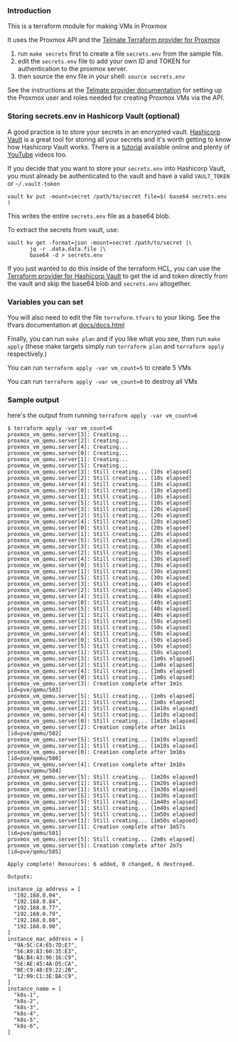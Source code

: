 
### Introduction

This is a terraform module for making VMs in Proxmox

It uses the Proxmox API and the [Telmate Terraform provider for Proxmox](https://github.com/Telmate/terraform-provider-proxmox) 

1. run `make secrets` first to create a file `secrets.env` from the sample file. 
1. edit the `secrets.env` file to add your own ID and TOKEN for authentication to the proxmox server. 
1. then source the env file in your shell: `source secrets.env`

See the instructions at the [Telmate provider documentation](https://registry.terraform.io/providers/Telmate/proxmox/latest/docs) for setting up the Proxmox user and roles needed for creating Proxmox VMs via the API.

### Storing secrets.env in Hashicorp Vault (optional)
A good practice is to store your secrets in an encrypted vault.
[Hashicorp Vault](https://registry.terraform.io/providers/hashicorp/vault/latest/docs) is a great tool
for storing all your secrets and it's worth getting to know how Hashicorp Vault works. 
There is a [tutorial](https://developer.hashicorp.com/vault/tutorials/getting-started) available online and plenty of [YouTube](https://youtube.com/) videos too. 

If you decide that you want to store your `secrets.env` into Hashicorp Vault, you 
must already be authenticated to the vault and have a valid `VAULT_TOKEN` or `~/.vault-token` 
```shell
vault kv put -mount=secret /path/to/secret file=$( base64 secrets.env )
```
This writes the entire `secrets.env` file as a base64 blob.   

To extract the secrets from vault, use:
```shell
vault kv get -format=json -mount=secret /path/to/secret |\
       jq -r .data.data.file |\
       base64 -d > secrets.env
```
If you just wanted to do this inside of the terraform HCL, you can use the [Terraform provider for Hashicorp Vault](https://registry.terraform.io/providers/hashicorp/vault/latest/docs/data-sources/kv_secret) to get the id and token directly from the vault and skip the base64 blob and `secrets.env` altogether. 

### Variables you can set 
You will also need to edit the file `terraform.tfvars` to your liking.  See the tfvars documentation at [docs/docs.html](file://docs/docs.html)

Finally, you can run `make plan` and if you like what you see, then run `make apply` (these make targets simply run `terraform plan` and `terraform apply` respectively.)


You can run `terraform apply -var vm_count=5` to create 5 VMs

You can run `terraform apply -var vm_count=0` to destroy all VMs


### Sample output

here's the output from running `terraform apply -var vm_count=6`

```shell
$ terraform apply -var vm_count=6
proxmox_vm_qemu.server[3]: Creating...
proxmox_vm_qemu.server[2]: Creating...
proxmox_vm_qemu.server[4]: Creating...
proxmox_vm_qemu.server[0]: Creating...
proxmox_vm_qemu.server[1]: Creating...
proxmox_vm_qemu.server[5]: Creating...
proxmox_vm_qemu.server[3]: Still creating... [10s elapsed]
proxmox_vm_qemu.server[2]: Still creating... [10s elapsed]
proxmox_vm_qemu.server[4]: Still creating... [10s elapsed]
proxmox_vm_qemu.server[0]: Still creating... [10s elapsed]
proxmox_vm_qemu.server[1]: Still creating... [10s elapsed]
proxmox_vm_qemu.server[5]: Still creating... [10s elapsed]
proxmox_vm_qemu.server[3]: Still creating... [20s elapsed]
proxmox_vm_qemu.server[2]: Still creating... [20s elapsed]
proxmox_vm_qemu.server[4]: Still creating... [20s elapsed]
proxmox_vm_qemu.server[0]: Still creating... [20s elapsed]
proxmox_vm_qemu.server[1]: Still creating... [20s elapsed]
proxmox_vm_qemu.server[5]: Still creating... [20s elapsed]
proxmox_vm_qemu.server[3]: Still creating... [30s elapsed]
proxmox_vm_qemu.server[2]: Still creating... [30s elapsed]
proxmox_vm_qemu.server[4]: Still creating... [30s elapsed]
proxmox_vm_qemu.server[0]: Still creating... [30s elapsed]
proxmox_vm_qemu.server[1]: Still creating... [30s elapsed]
proxmox_vm_qemu.server[5]: Still creating... [30s elapsed]
proxmox_vm_qemu.server[3]: Still creating... [40s elapsed]
proxmox_vm_qemu.server[2]: Still creating... [40s elapsed]
proxmox_vm_qemu.server[4]: Still creating... [40s elapsed]
proxmox_vm_qemu.server[0]: Still creating... [40s elapsed]
proxmox_vm_qemu.server[5]: Still creating... [40s elapsed]
proxmox_vm_qemu.server[1]: Still creating... [40s elapsed]
proxmox_vm_qemu.server[2]: Still creating... [50s elapsed]
proxmox_vm_qemu.server[3]: Still creating... [50s elapsed]
proxmox_vm_qemu.server[4]: Still creating... [50s elapsed]
proxmox_vm_qemu.server[0]: Still creating... [50s elapsed]
proxmox_vm_qemu.server[5]: Still creating... [50s elapsed]
proxmox_vm_qemu.server[1]: Still creating... [50s elapsed]
proxmox_vm_qemu.server[3]: Still creating... [1m0s elapsed]
proxmox_vm_qemu.server[2]: Still creating... [1m0s elapsed]
proxmox_vm_qemu.server[4]: Still creating... [1m0s elapsed]
proxmox_vm_qemu.server[0]: Still creating... [1m0s elapsed]
proxmox_vm_qemu.server[3]: Creation complete after 1m1s [id=pve/qemu/503]
proxmox_vm_qemu.server[5]: Still creating... [1m0s elapsed]
proxmox_vm_qemu.server[1]: Still creating... [1m0s elapsed]
proxmox_vm_qemu.server[2]: Still creating... [1m10s elapsed]
proxmox_vm_qemu.server[4]: Still creating... [1m10s elapsed]
proxmox_vm_qemu.server[0]: Still creating... [1m10s elapsed]
proxmox_vm_qemu.server[2]: Creation complete after 1m11s [id=pve/qemu/502]
proxmox_vm_qemu.server[5]: Still creating... [1m10s elapsed]
proxmox_vm_qemu.server[1]: Still creating... [1m10s elapsed]
proxmox_vm_qemu.server[0]: Creation complete after 1m16s [id=pve/qemu/500]
proxmox_vm_qemu.server[4]: Creation complete after 1m16s [id=pve/qemu/504]
proxmox_vm_qemu.server[5]: Still creating... [1m20s elapsed]
proxmox_vm_qemu.server[1]: Still creating... [1m20s elapsed]
proxmox_vm_qemu.server[1]: Still creating... [1m30s elapsed]
proxmox_vm_qemu.server[5]: Still creating... [1m30s elapsed]
proxmox_vm_qemu.server[5]: Still creating... [1m40s elapsed]
proxmox_vm_qemu.server[1]: Still creating... [1m40s elapsed]
proxmox_vm_qemu.server[5]: Still creating... [1m50s elapsed]
proxmox_vm_qemu.server[1]: Still creating... [1m50s elapsed]
proxmox_vm_qemu.server[1]: Creation complete after 1m57s [id=pve/qemu/501]
proxmox_vm_qemu.server[5]: Still creating... [2m0s elapsed]
proxmox_vm_qemu.server[5]: Creation complete after 2m7s [id=pve/qemu/505]

Apply complete! Resources: 6 added, 0 changed, 6 destroyed.

Outputs:

instance_ip_address = [
  "192.168.0.94",
  "192.168.0.84",
  "192.168.0.77",
  "192.168.0.79",
  "192.168.0.88",
  "192.168.0.90",
]
instance_mac_address = [
  "9A:5C:C4:65:7D:E7",
  "56:A9:83:60:35:E3",
  "BA:B4:43:96:16:C9",
  "5E:AE:45:4A:D5:CA",
  "BE:C9:48:E9:22:2B",
  "12:99:C1:3E:BA:C9",
]
instance_name = [
  "k8s-1",
  "k8s-2",
  "k8s-3",
  "k8s-4",
  "k8s-5",
  "k8s-6",
]
```

